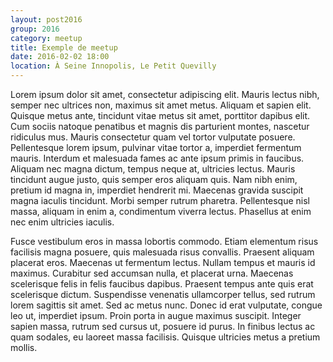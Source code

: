 ```yaml
---
layout: post2016
group: 2016
category: meetup
title: Exemple de meetup
date: 2016-02-02 18:00
location: À Seine Innopolis, Le Petit Quevilly
---
```


Lorem ipsum dolor sit amet, consectetur adipiscing elit. Mauris lectus nibh, semper nec ultrices non, maximus sit amet metus. Aliquam et sapien elit. Quisque metus ante, tincidunt vitae metus sit amet, porttitor dapibus elit. Cum sociis natoque penatibus et magnis dis parturient montes, nascetur ridiculus mus. Mauris consectetur quam vel tortor vulputate posuere. Pellentesque lorem ipsum, pulvinar vitae tortor a, imperdiet fermentum mauris. Interdum et malesuada fames ac ante ipsum primis in faucibus. Aliquam nec magna dictum, tempus neque at, ultricies lectus. Mauris tincidunt augue justo, quis semper eros aliquam quis. Nam nibh enim, pretium id magna in, imperdiet hendrerit mi. Maecenas gravida suscipit magna iaculis tincidunt. Morbi semper rutrum pharetra. Pellentesque nisl massa, aliquam in enim a, condimentum viverra lectus. Phasellus at enim nec enim ultricies iaculis.

Fusce vestibulum eros in massa lobortis commodo. Etiam elementum risus facilisis magna posuere, quis malesuada risus convallis. Praesent aliquam placerat eros. Maecenas ut fermentum lectus. Nullam tempus et mauris id maximus. Curabitur sed accumsan nulla, et placerat urna. Maecenas scelerisque felis in felis faucibus dapibus. Praesent tempus ante quis erat scelerisque dictum. Suspendisse venenatis ullamcorper tellus, sed rutrum lorem sagittis sit amet. Sed ac metus nunc. Donec id erat vulputate, congue leo ut, imperdiet ipsum. Proin porta in augue maximus suscipit. Integer sapien massa, rutrum sed cursus ut, posuere id purus. In finibus lectus ac quam sodales, eu laoreet massa facilisis. Quisque ultricies metus a pretium mollis.
